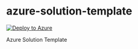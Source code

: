 # azure-solution-template

[![Deploy to Azure](http://azuredeploy.net/deploybutton.png)](https://portal.azure.com/#create/Microsoft.Template/uri/https%3A%2F%2Fraw.githubusercontent.com%2Fstriim%2Fazure-quickstart-azure-solution-template%2Fmaster%2FmyStriimTemplate.json)


Azure Solution Template
